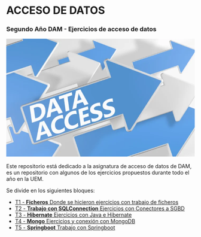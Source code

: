 # ACCESO DE DATOS
### Segundo Año DAM - Ejercicios de acceso de datos
![](https://github.com/JuanjoAJ/AccesoDatos/blob/main/data%20acces.png)


Este repositorio está dedicado a la asignatura de acceso de datos de DAM, es un repositorio con algunos de los ejercicios propuestos durante todo el año en la UEM.

Se divide en los siguientes bloques:
- [T1 - **Ficheros** Donde se hicieron ejercicios con trabajo de ficheros](https://github.com/JuanjoAJ/AccesoDatos/tree/main/01-TrabajoFicheros)
- [T2 - **Trabajo con SQLConnection** Ejercicios con Conectores a SGBD](https://github.com/JuanjoAJ/AccesoDatos/tree/main/02%20-%20Trabajo%20con%20SQLConnection)
- [T3 - **Hibernate** Ejercicios con Java e Hibernate](http://github.com/JuanjoAJ/AccesoDatos/tree/main/03%20-%20Hibernate)
- [T4 - **Mongo** Ejercicios y conexión con MongoDB](https://github.com/JuanjoAJ/AccesoDatos/tree/main/04%20-%20Mongo)
- [T5 - **Springboot** Trabajo con Springboot](https://github.com/JuanjoAJ/AccesoDatos/tree/main/05%20-%20SpringBoot)
